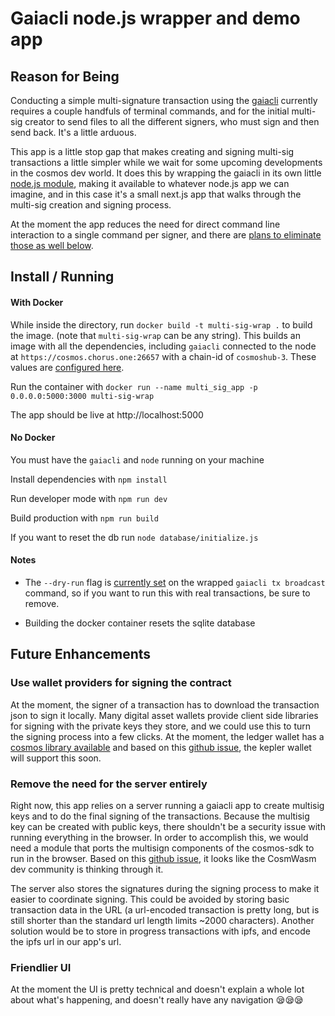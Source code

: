 # Gaiacli node.js wrapper and demo app

## Reason for Being

Conducting a simple multi-signature transaction using the [gaiacli](https://hub.cosmos.network/master/gaia-tutorials/what-is-gaia.html) currently requires a couple handfuls of terminal commands, and for the initial multi-sig creator to send files to all the different signers, who must sign and then send back. It's a little arduous.

This app is a little stop gap that makes creating and signing multi-sig transactions a little simpler while we wait for some upcoming developments in the cosmos dev world. It does this by wrapping the gaiacli in its own little [node.js module](https://github.com/samepant/cosmos-multisig-ui/blob/master/lib/gaiaWrap.js), making it available to whatever node.js app we can imagine, and in this case it's a small next.js app that walks through the multi-sig creation and signing process.

At the moment the app reduces the need for direct command line interaction to a single command per signer, and there are [plans to eliminate those as well below](https://github.com/samepant/cosmos-multisig-ui#future-enhancements).

## Install / Running

#### With Docker

While inside the directory, run `docker build -t multi-sig-wrap .` to build the image. (note that `multi-sig-wrap` can be any string). This builds an image with all the dependencies, including `gaiacli` connected to the node at `https://cosmos.chorus.one:26657` with a chain-id of `cosmoshub-3`. These values are [configured here](https://github.com/samepant/cosmos-multisig-ui/blob/master/Dockerfile#L12).

Run the container with `docker run --name multi_sig_app -p 0.0.0.0:5000:3000 multi-sig-wrap`

The app should be live at http://localhost:5000

#### No Docker

You must have the `gaiacli` and `node` running on your machine

Install dependencies with `npm install`

Run developer mode with `npm run dev`

Build production with `npm run build`

If you want to reset the db run `node database/initialize.js`

#### Notes

- The `--dry-run` flag is [currently set](https://github.com/samepant/cosmos-multisig-ui/blob/master/lib/gaiaWrap.js#L59) on the wrapped `gaiacli tx broadcast` command, so if you want to run this with real transactions, be sure to remove.

- Building the docker container resets the sqlite database

## Future Enhancements

### Use wallet providers for signing the contract

At the moment, the signer of a transaction has to download the transaction json to sign it locally. Many digital asset wallets provide client side libraries for signing with the private keys they store, and we could use this to turn the signing process into a few clicks. At the moment, the ledger wallet has a [cosmos library available](https://github.com/Zondax/ledger-cosmos-js) and based on this [github issue](https://github.com/chainapsis/keplr-extension/issues/23), the kepler wallet will support this soon.

### Remove the need for the server entirely

Right now, this app relies on a server running a gaiacli app to create multisig keys and to do the final signing of the transactions. Because the multisig key can be created with public keys, there shouldn't be a security issue with running everything in the browser. In order to accomplish this, we would need a module that ports the multisign components of the cosmos-sdk to run in the browser. Based on this [github issue](https://github.com/CosmWasm/cosmjs/issues/416), it looks like the CosmWasm dev community is thinking through it.

The server also stores the signatures during the signing process to make it easier to coordinate signing. This could be avoided by storing basic transaction data in the URL (a url-encoded transaction is pretty long, but is still shorter than the standard url length limits ~2000 characters). Another solution would be to store in progress transactions with ipfs, and encode the ipfs url in our app's url.

### Friendlier UI

At the moment the UI is pretty technical and doesn't explain a whole lot about what's happening, and doesn't really have any navigation 😪😪😪
